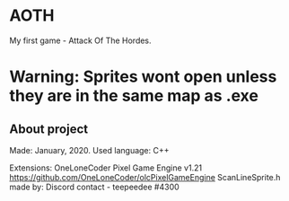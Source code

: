 # AOTH
My first game - Attack Of The Hordes.

# Warning: Sprites wont open unless they are in the same map as .exe

## About project

Made: January, 2020.
Used language: C++

Extensions: 
OneLoneCoder Pixel Game Engine v1.21    https://github.com/OneLoneCoder/olcPixelGameEngine
ScanLineSprite.h made by: Discord contact - teepeedee #4300  
